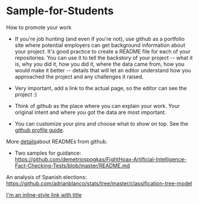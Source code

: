 # Sample-for-Students
How to promote your work

* If you're job hunting (and even if you're not), use github as a portfolio site where potential employers can get background information about your project. It's good practice to create a README file for each of your repositories. You can use it to tell the backstory of your project -- what it is, why you did it, how you did it, where the data came from, how you would make it better -- details that will let an editor understand how you approached the project and any challenges it raised. 

* Very important, add a link to the actual page, so the editor can see the project :)

* Think of github as the place where you can explain your work. Your original intent and where you got the data are most important. 

* You can customize your pins and choose what to show on top. See the [github profile guide](https://help.github.com/en/categories/setting-up-and-managing-your-github-profile).

More [details](https://help.github.com/en/articles/about-readmes)about READMEs from github.

* Two samples for guidance:
https://github.com/demetriospogkas/FightHoax-Artificial-Intelligence-Fact-Checking-Tests/blob/master/README.md

An analysis of Spanish elections: https://github.com/adrianblanco/stats/tree/master/classification-tree-model

[I'm an inline-style link with title](https://www.google.com "Google's Homepage")


